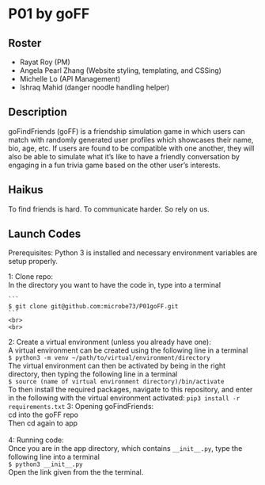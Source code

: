 # P01 by goFF

## Roster
* Rayat Roy (PM)
* Angela Pearl Zhang (Website styling, templating, and CSSing)
* Michelle Lo (API Management)
* Ishraq Mahid (danger noodle handling helper)

## Description
goFindFriends (goFF) is a friendship simulation game in which users can match with randomly generated user profiles which showcases their name, bio, age, etc. If users are found to be compatible with one another, they will also be able to simulate what it’s like to have a friendly conversation by engaging in a fun trivia game based on the other user’s interests.

## Haikus
To find friends is hard.
To communicate harder.
So rely on us.

## Launch Codes
Prerequisites:
    Python 3 is installed and necessary environment variables are setup properly.

1: Clone repo:
    <br>
    In the directory you want to have the code in, type into a terminal
    <br>
    
    ```
    $ git clone git@github.com:microbe73/P01goFF.git
    ```
    <br>
    <br>
2: Create a virtual environment (unless you already have one):
    <br>
    A virtual environment can be created using the following line in a terminal 
    <br>
    ```
    $ python3 -m venv ~/path/to/virtual/environment/directory
    ```
    <br>
    The virtual environment can then be activated by being in the right directory, then typing the following line in a terminal
    <br>
    ```
    $ source (name of virtual environment directory)/bin/activate
    ```
    <br>
    To then install the required packages, navigate to this repository, and enter in the following with the virtual environment activated:
    ```
    pip3 install -r requirements.txt
    ```
3: Opening goFindFriends:
    <br>
    cd into the goFF repo
    <br>
    Then cd again to app 
    <br>
    <br>
4: Running code:
    <br>
    Once you are in the app directory, which contains ```__init__.py```, type the following line into a terminal
    <br>
    ```
    $ python3 __init__.py 
    ```
    <br>
    Open the link given from the the terminal.
